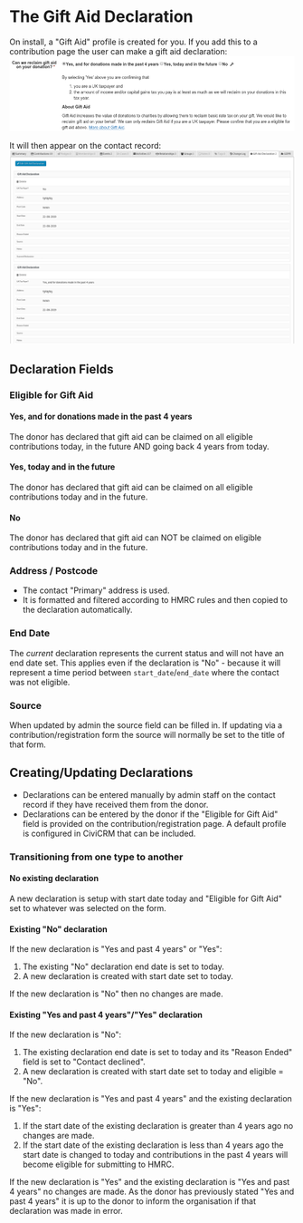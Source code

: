 # The Gift Aid Declaration

On install, a "Gift Aid" profile is created for you.
If you add this to a contribution page the user can make a gift aid declaration:
![Gift Aid Declaration via profile](images/profilegiftaid.png)

It will then appear on the contact record:
![Gift Aid Declarations on Contact Record](images/contactsummarygiftaid.png)

## Declaration Fields

### Eligible for Gift Aid

#### Yes, and for donations made in the past 4 years

The donor has declared that gift aid can be claimed on all eligible contributions today, in the future AND going back 4 years from today.

#### Yes, today and in the future

The donor has declared that gift aid can be claimed on all eligible contributions today and in the future.

#### No

The donor has declared that gift aid can NOT be claimed on eligible contributions today and in the future.

### Address / Postcode

- The contact "Primary" address is used.
- It is formatted and filtered according to HMRC rules and then copied to the declaration automatically.

### End Date

The *current* declaration represents the current status and will not have an end date set. This applies even if the
declaration is "No" - because it will represent a time period between `start_date`/`end_date` where the contact was not eligible.

### Source

When updated by admin the source field can be filled in. If updating via a contribution/registration form the source will
normally be set to the title of that form.

## Creating/Updating Declarations

- Declarations can be entered manually by admin staff on the contact record if they have received them from the donor.
- Declarations can be entered by the donor if the "Eligible for Gift Aid" field is provided on the contribution/registration page.
A default profile is configured in CiviCRM that can be included.

### Transitioning from one type to another

#### No existing declaration

A new declaration is setup with start date today and "Eligible for Gift Aid" set to whatever was selected on the form.

#### Existing "No" declaration

If the new declaration is "Yes and past 4 years" or "Yes":
1. The existing "No" declaration end date is set to today.
1. A new declaration is created with start date set to today.

If the new declaration is "No" then no changes are made.

#### Existing "Yes and past 4 years"/"Yes" declaration

If the new declaration is "No":
1. The existing declaration end date is set to today and its "Reason Ended" field is set to "Contact declined".
1. A new declaration is created with start date set to today and eligible = "No".

If the new declaration is "Yes and past 4 years" and the existing declaration is "Yes":
1. If the start date of the existing declaration is greater than 4 years ago no changes are made.
2. If the start date of the existing declaration is less than 4 years ago the start date is changed to today
and contributions in the past 4 years will become eligible for submitting to HMRC.

If the new declaration is "Yes" and the existing declaration is "Yes and past 4 years" no changes are made.
As the donor has previously stated "Yes and past 4 years" it is up to the donor to inform the organisation if
that declaration was made in error.
